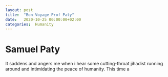 ```yaml
---
layout: post
title:  "Bon Voyage Prof Paty"
date:   2020-10-25 00:00:00+02:00
categories:  Humanity
---
```


# Samuel Paty
It saddens and angers me when i hear some cutting-throat jihadist running around and intimidating the peace of humanity. This time a 